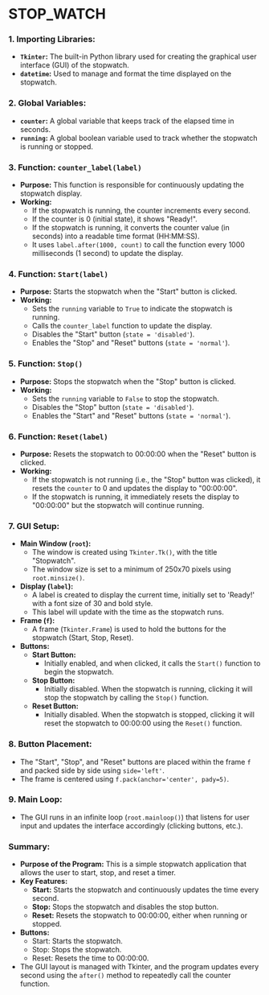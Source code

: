 # STOP_WATCH

### 1. **Importing Libraries:**
   - **`Tkinter`:** The built-in Python library used for creating the graphical user interface (GUI) of the stopwatch.
   - **`datetime`:** Used to manage and format the time displayed on the stopwatch.

### 2. **Global Variables:**
   - **`counter`:** A global variable that keeps track of the elapsed time in seconds.
   - **`running`:** A global boolean variable used to track whether the stopwatch is running or stopped.

### 3. **Function: `counter_label(label)`**
   - **Purpose:** This function is responsible for continuously updating the stopwatch display.
   - **Working:**
     - If the stopwatch is running, the counter increments every second.
     - If the counter is 0 (initial state), it shows "Ready!".
     - If the stopwatch is running, it converts the counter value (in seconds) into a readable time format (HH:MM:SS).
     - It uses `label.after(1000, count)` to call the function every 1000 milliseconds (1 second) to update the display.
   
### 4. **Function: `Start(label)`**
   - **Purpose:** Starts the stopwatch when the "Start" button is clicked.
   - **Working:**
     - Sets the `running` variable to `True` to indicate the stopwatch is running.
     - Calls the `counter_label` function to update the display.
     - Disables the "Start" button (`state = 'disabled'`).
     - Enables the "Stop" and "Reset" buttons (`state = 'normal'`).

### 5. **Function: `Stop()`**
   - **Purpose:** Stops the stopwatch when the "Stop" button is clicked.
   - **Working:**
     - Sets the `running` variable to `False` to stop the stopwatch.
     - Disables the "Stop" button (`state = 'disabled'`).
     - Enables the "Start" and "Reset" buttons (`state = 'normal'`).

### 6. **Function: `Reset(label)`**
   - **Purpose:** Resets the stopwatch to 00:00:00 when the "Reset" button is clicked.
   - **Working:**
     - If the stopwatch is not running (i.e., the "Stop" button was clicked), it resets the `counter` to 0 and updates the display to "00:00:00".
     - If the stopwatch is running, it immediately resets the display to "00:00:00" but the stopwatch will continue running.

### 7. **GUI Setup:**
   - **Main Window (`root`):** 
     - The window is created using `Tkinter.Tk()`, with the title "Stopwatch".
     - The window size is set to a minimum of 250x70 pixels using `root.minsize()`.
   - **Display (`label`):** 
     - A label is created to display the current time, initially set to 'Ready!' with a font size of 30 and bold style.
     - This label will update with the time as the stopwatch runs.
   - **Frame (`f`):**
     - A frame (`Tkinter.Frame`) is used to hold the buttons for the stopwatch (Start, Stop, Reset).
   - **Buttons:**
     - **Start Button:** 
       - Initially enabled, and when clicked, it calls the `Start()` function to begin the stopwatch.
     - **Stop Button:**
       - Initially disabled. When the stopwatch is running, clicking it will stop the stopwatch by calling the `Stop()` function.
     - **Reset Button:**
       - Initially disabled. When the stopwatch is stopped, clicking it will reset the stopwatch to 00:00:00 using the `Reset()` function.

### 8. **Button Placement:**
   - The "Start", "Stop", and "Reset" buttons are placed within the frame `f` and packed side by side using `side='left'`.
   - The frame is centered using `f.pack(anchor='center', pady=5)`.

### 9. **Main Loop:**
   - The GUI runs in an infinite loop (`root.mainloop()`) that listens for user input and updates the interface accordingly (clicking buttons, etc.).

### Summary:
- **Purpose of the Program:** This is a simple stopwatch application that allows the user to start, stop, and reset a timer.
- **Key Features:**
  - **Start:** Starts the stopwatch and continuously updates the time every second.
  - **Stop:** Stops the stopwatch and disables the stop button.
  - **Reset:** Resets the stopwatch to 00:00:00, either when running or stopped.
- **Buttons:**
  - Start: Starts the stopwatch.
  - Stop: Stops the stopwatch.
  - Reset: Resets the time to 00:00:00.
- The GUI layout is managed with Tkinter, and the program updates every second using the `after()` method to repeatedly call the counter function.
